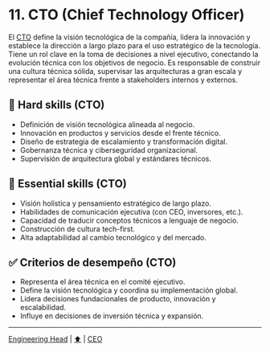 # 11. CTO (Chief Technology Officer)

El [CTO](./knowledge/tech/11-cto.md) define la visión tecnológica de la compañía, lidera la innovación y establece la dirección a largo plazo para el uso estratégico de la tecnología. Tiene un rol clave en la toma de decisiones a nivel ejecutivo, conectando la evolución técnica con los objetivos de negocio. Es responsable de construir una cultura técnica sólida, supervisar las arquitecturas a gran escala y representar el área técnica frente a stakeholders internos y externos.

## 🔧 Hard skills (CTO)

- Definición de visión tecnológica alineada al negocio.
- Innovación en productos y servicios desde el frente técnico.
- Diseño de estrategia de escalamiento y transformación digital.
- Gobernanza técnica y ciberseguridad organizacional.
- Supervisión de arquitectura global y estándares técnicos.

## 🧠 Essential skills (CTO)

- Visión holística y pensamiento estratégico de largo plazo.
- Habilidades de comunicación ejecutiva (con CEO, inversores, etc.).
- Capacidad de traducir conceptos técnicos a lenguaje de negocio.
- Construcción de cultura tech-first.
- Alta adaptabilidad al cambio tecnológico y del mercado.

## ✅ Criterios de desempeño (CTO)

- Representa el área técnica en el comité ejecutivo.
- Define la visión tecnológica y coordina su implementación global.
- Lidera decisiones fundacionales de producto, innovación y escalabilidad.
- Influye en decisiones de inversión técnica y expansión.

---

[Engineering Head](./10-head.md) | [⬆️](/knowledge/README.md#11-cto-chief-technology-officer) | [CEO](./12-ceo.md)
